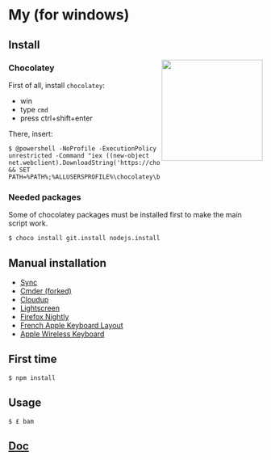 # My (for windows)

## Install

<img align="right" height="200" src="https://raw.githubusercontent.com/kud/my-unfortunately/master/everybodydancenow.gif">

### Chocolatey

First of all, install `chocolatey`:

- win
- type `cmd`
- press ctrl+shift+enter

There, insert:

```console
$ @powershell -NoProfile -ExecutionPolicy unrestricted -Command "iex ((new-object net.webclient).DownloadString('https://chocolatey.org/install.ps1'))" && SET PATH=%PATH%;%ALLUSERSPROFILE%\chocolatey\bin
```

### Needed packages

Some of chocolatey packages must be installed first to make the main script work.

```console
$ choco install git.install nodejs.install
```

## Manual installation

- [Sync](https://www.sync.com/download/win/sync-installer.exe)
- [Cmder (forked)](https://github.com/Stanzilla/cmder)
- [Cloudup](https://cloudup.com/download/win)
- [Lightscreen](https://github.com/ckaiser/Lightscreen/releases)
- [Firefox Nightly](https://nightly.mozilla.org/)
- [French Apple Keyboard Layout](https://github.com/kud/apple-french-keyboard-windows)
- [Apple Wireless Keyboard](http://uxsoft.cz/projects/apple-wireless-keyboard/)

## First time

```console
$ npm install
```

## Usage

```console
$ £ bam
```

## [Doc](doc/README.md)


